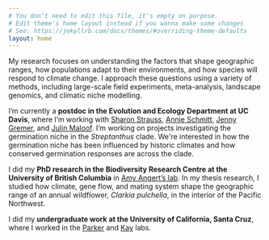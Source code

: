 ```yaml
---
# You don't need to edit this file, it's empty on purpose.
# Edit theme's home layout instead if you wanna make some changes
# See: https://jekyllrb.com/docs/themes/#overriding-theme-defaults
layout: home
---
```



My research focuses on understanding the factors that shape geographic ranges, how populations adapt to their environments, and how species will respond to climate change. I approach these questions using a variety of methods, including large-scale field experiments, meta-analysis, landscape genomics, and climatic niche modelling.

I’m currently a **postdoc in the Evolution and Ecology Department at UC Davis**, where I’m working with [Sharon Strauss](https://sharonstrauss.wordpress.com/), [Annie Schmitt](https://plantgxe.ucdavis.edu/), [Jenny Gremer](https://gremerlab.wordpress.com/), and [Julin Maloof](http://malooflab.phytonetworks.org/). I’m working on projects investigating the germination niche in the *Streptanthus* clade. We're interested in how the germination niche has been influenced by historic climates and how conserved germination responses are across the clade.

I did my **PhD research in the Biodiversity Research Centre at the University of British Columbia** in [Amy Angert’s lab](http://angert.botany.ubc.ca/home.html). In my thesis research, I studied how climate, gene flow, and mating system shape the geographic range of an annual wildflower, *Clarkia pulchella*, in the interior of the Pacific Northwest.

I did my **undergraduate work at the University of California, Santa Cruz**, where I worked in the [Parker](http://parker.eeb.ucsc.edu/) and [Kay](https://kay.eeb.ucsc.edu/) labs.
